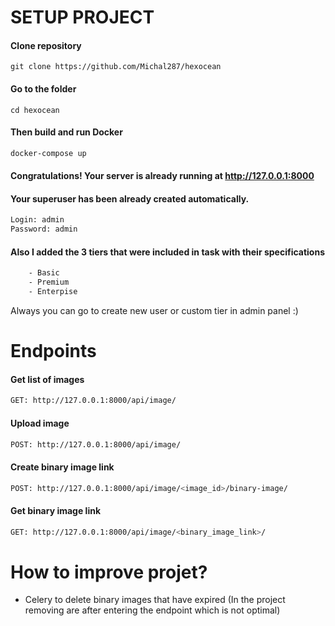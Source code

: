 # SETUP PROJECT

#### Clone repository
```
git clone https://github.com/Michal287/hexocean
```
#### Go to the folder
```
cd hexocean
```
#### Then build and run Docker
```bash
docker-compose up
```
#### Congratulations! Your server is already running at http://127.0.0.1:8000
#### Your superuser has been already created automatically. 
```bash
Login: admin
Password: admin
```

#### Also I added the 3 tiers that were included in task with their specifications
```bash
    - Basic
    - Premium
    - Enterpise
```   
Always you can go to create new user or custom tier in admin panel :)

# Endpoints

#### Get list of images
```bash
GET: http://127.0.0.1:8000/api/image/
```


#### Upload image
```bash
POST: http://127.0.0.1:8000/api/image/
```


#### Create binary image link
```bash
POST: http://127.0.0.1:8000/api/image/<image_id>/binary-image/
```


#### Get binary image link
```bash
GET: http://127.0.0.1:8000/api/image/<binary_image_link>/
```

# How to improve projet?
* Celery to delete binary images that have expired (In the project removing are after entering the endpoint which is not optimal)






